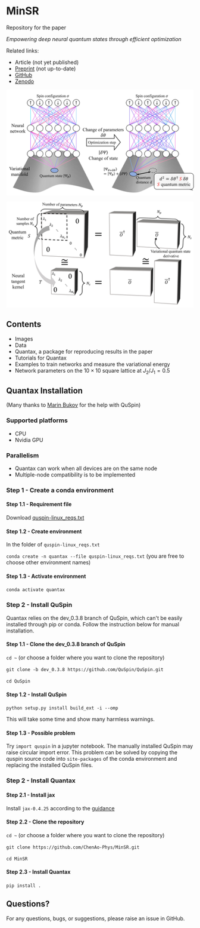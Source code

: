 # MinSR
Repository for the paper

_Empowering deep neural quantum states through efficient optimization_

Related links:
- Article (not yet published)
- [Preprint](https://arxiv.org/abs/2302.01941) (not up-to-date)
- [GitHub](https://github.com/ChenAo-Phys/MinSR)
- [Zenodo](https://zenodo.org/doi/10.5281/zenodo.7657551)

![images](images/geometry_Fig1a.jpg)

![matrix](images/matrix_Fig1b.jpg)


## Contents

- Images
- Data
- Quantax, a package for reproducing results in the paper
- Tutorials for Quantax
- Examples to train networks and measure the variational energy
- Network parameters on the $10 \times 10$ square lattice at $J_2 / J_1 = 0.5$

## Quantax Installation

(Many thanks to [Marin Bukov](https://github.com/mgbukov) for the help with QuSpin)

### Supported platforms
- CPU
- Nvidia GPU

### Parallelism
- Quantax can work when all devices are on the same node
- Multiple-node compatibility is to be implemented

### Step 1 - Create a conda environment

#### Step 1.1 - Requirement file

Download [quspin-linux_reqs.txt](quspin-linux_reqs.txt)

#### Step 1.2 - Create environment

In the folder of `quspin-linux_reqs.txt`

`conda create -n quantax --file quspin-linux_reqs.txt`
(you are free to choose other environment names)

#### Step 1.3 - Activate environment

`conda activate quantax`

### Step 2 - Install QuSpin
Quantax relies on the dev_0.3.8 branch of QuSpin, which can't be easily installed
through pip or conda. Follow the instruction below for manual installation.

#### Step 1.1 - Clone the dev_0.3.8 branch of QuSpin

`cd ~` (or choose a folder where you want to clone the repository)

`git clone -b dev_0.3.8 https://github.com/QuSpin/QuSpin.git`

`cd QuSpin`

#### Step 1.2 - Install QuSpin

`python setup.py install build_ext -i --omp`

This will take some time and show many harmless warnings.

#### Step 1.3 - Possible problem

Try `import quspin` in a jupyter notebook. The manually installed QuSpin may raise circular import error. This problem can be solved by copying the quspin source code into `site-packages` of the conda environment and replacing the installed QuSpin files.


### Step 2 - Install Quantax

#### Step 2.1 - Install jax

Install `jax-0.4.25` according to the [guidance](https://jax.readthedocs.io/en/latest/installation.html)

#### Step 2.2 - Clone the repository

`cd ~` (or choose a folder where you want to clone the repository)

`git clone https://github.com/ChenAo-Phys/MinSR.git`

`cd MinSR`

#### Step 2.3 - Install Quantax

`pip install .`


## Questions?
For any questions, bugs, or suggestions, please raise an issue in GitHub.
